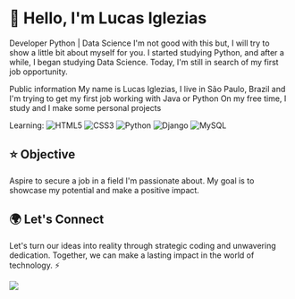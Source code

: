 # 👋 Hello, I'm Lucas Iglezias

Developer Python | Data Science
I'm not good with this but, I will try to show a little bit about myself for you.
I started studying Python, and after a while, I began studying Data Science. Today, I'm still in search of my first job opportunity.

Public information
My name is Lucas Iglezias, I live in São Paulo, Brazil and I'm trying to get my first job working with Java or Python
On my free time, I study and I make some personal projects



Learning: <img alt="HTML5" src="https://img.shields.io/badge/html5-%23E34F26.svg?&style=for-the-badge&logo=html5&logoColor=white"/>
<img alt="CSS3" src="https://img.shields.io/badge/css3-%231572B6.svg?&style=for-the-badge&logo=css3&logoColor=white"/>
<img alt="Python" src="https://img.shields.io/badge/python-%2314354C.svg?&style=for-the-badge&logo=python&logoColor=white"/>
<img alt="Django" src="https://img.shields.io/badge/Django-092E20?style=for-the-badge&logo=django&logoColor=white"/>
<img alt="MySQL" src="https://img.shields.io/badge/MySQL-00000F?style=for-the-badge&logo=mysql&logoColor=white"/>


## ⭐ Objective

Aspire to secure a job in a field I'm passionate about. My goal is to showcase my potential and make a positive impact.

## 🌍 Let's Connect
Let's turn our ideas into reality through strategic coding and unwavering dedication. Together, we can make a lasting impact in the world of technology. ⚡


<a target='_blank' href="https://www.linkedin.com/in/lucas-iglezias/">
        <img src="https://img.shields.io/badge/LinkedIn-0077B5?style=for-the-badge&logo=linkedin&logoColor=white">
</a>
